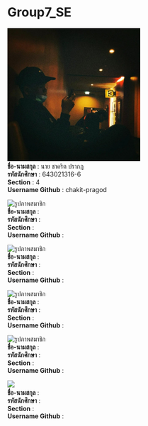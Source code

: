 # Group7_SE

<img src = https://github.com/chakit-pragod/Group7_SE/blob/main/media/chakit.jpg width="300" alt=รูปภาพสมาชิก><br/>
**ชื่อ-นามสกุล** : นาย ชาคริต ปรากฎ<br/>
**รหัสนักศึกษา** : 643021316-6<br/>
**Section** : 4<br/>
**Username Github** : chakit-pragod<br/>

<img src = https://github.com/chakit-pragod/Group7_SE/blob/main/media/.jpg width="300" alt=รูปภาพสมาชิก><br/>
**ชื่อ-นามสกุล** : <br/>
**รหัสนักศึกษา** : <br/>
**Section** : <br/>
**Username Github** :<br/>

<img src = https://github.com/chakit-pragod/Group7_SE/blob/main/media/.jpg width="300" alt=รูปภาพสมาชิก><br/>
**ชื่อ-นามสกุล** : <br/>
**รหัสนักศึกษา** : <br/>
**Section** : <br/>
**Username Github** :<br/>

<img src = https://github.com/chakit-pragod/Group7_SE/blob/main/media/.jpg width="300" alt=รูปภาพสมาชิก><br/>
**ชื่อ-นามสกุล** : <br/>
**รหัสนักศึกษา** : <br/>
**Section** : <br/>
**Username Github** :<br/>

<img src = https://github.com/chakit-pragod/Group7_SE/blob/main/media/.jpg width="300" alt=รูปภาพสมาชิก><br/>
**ชื่อ-นามสกุล** : <br/>
**รหัสนักศึกษา** : <br/>
**Section** : <br/>
**Username Github** :<br/>

<img src = https://github.com/chakit-pragod/Group7_SE/blob/main/media/.jpg width="300"><br/>
**ชื่อ-นามสกุล** : <br/>
**รหัสนักศึกษา** : <br/>
**Section** : <br/>
**Username Github** :<br/>

